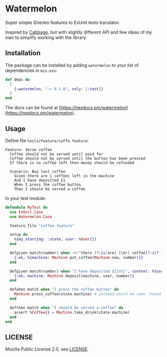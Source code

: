 # Watermelon

Super simple Gherkin features to ExUnit tests translator.

Inspired by [Cabbage][], but with slightly different API and few ideas of my own
to simplify working with the library.

## Installation

The package can be installed by adding `watermelon` to your list of dependencies
in `mix.exs`:

```elixir
def deps do
  [
    {:watermelon, "~> 0.1.0", only: [:test]}
  ]
end
```

The docs can be found at [https://hexdocs.pm/watermelon](https://hexdocs.pm/watermelon).

## Usage

Define file `tests/feature/coffe.feature`:

```gherkin
Feature: Serve coffee
  Coffee should not be served until paid for
  Coffee should not be served until the button has been pressed
  If there is no coffee left then money should be refunded

  Scenario: Buy last coffee
    Given there are 1 coffees left in the machine
    And I have deposited £1
    When I press the coffee button
    Then I should be served a coffee
```

In your test module:

```elixir
defmodule MyTest do
  use ExUnit.Case
  use Watermelon.Case

  feature_file "coffee.feature"

  setup do
    %{my_starting: :state, user: %User{}}
  end

  defgiven match(number) when ~r/^there (?:is|are) (\d+) coffee(?:s)? left in the machine$/, context: %{user: user} do
    {:ok, %{machine: Machine.put_coffee(Machine.new, number)}}
  end

  defgiven match(number) when "I have deposited £{int}", context: %{user: user, machine: machine} do
    {:ok, machine: Machine.deposit(machine, user, number)}
  end

  defwhen match when "I press the coffee button" do
    Machine.press_coffee(state.machine) # instead would be some `hound` or `wallaby` dsl
  end

  defthen match when "I should be served a coffee" do
    assert %Coffee{} = Machine.take_drink(state.machine)
  end
end
```

## LICENSE

Mozilla Public License 2.0, see [LICENSE](LICENSE).

[Cabbage]: https://github.com/cabbage-ex/cabbage
[white-bread]: https://github.com/meadsteve/white-bread
